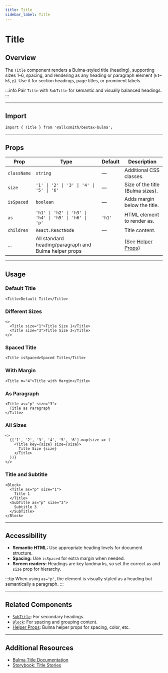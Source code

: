 ```yaml
---
title: Title
sidebar_label: Title
---
```


# Title

## Overview

The `Title` component renders a Bulma-styled title (heading), supporting sizes 1–6, spacing, and rendering as any heading or paragraph element (`h1`–`h6`, `p`). Use it for section headings, page titles, or prominent labels.

:::info
Pair `Title` with `SubTitle` for semantic and visually balanced headings.
:::

---

## Import

```tsx
import { Title } from '@allxsmith/bestax-bulma';
```

---

## Props

| Prop        | Type                                                  | Default | Description                                      |
| ----------- | ----------------------------------------------------- | ------- | ------------------------------------------------ |
| `className` | `string`                                              | —       | Additional CSS classes.                          |
| `size`      | `'1' \| '2' \| '3' \| '4' \| '5' \| '6'`              | —       | Size of the title (Bulma sizes).                 |
| `isSpaced`  | `boolean`                                             | —       | Adds margin below the title.                     |
| `as`        | `'h1' \| 'h2' \| 'h3' \| 'h4' \| 'h5' \| 'h6' \| 'p'` | `'h1'`  | HTML element to render as.                       |
| `children`  | `React.ReactNode`                                     | —       | Title content.                                   |
| ...         | All standard heading/paragraph and Bulma helper props |         | (See [Helper Props](../helpers/usebulmaclasses)) |

---

## Usage

### Default Title

```tsx
<Title>Default Title</Title>
```

### Different Sizes

```tsx
<>
  <Title size="1">Title Size 1</Title>
  <Title size="3">Title Size 3</Title>
</>
```

### Spaced Title

```tsx
<Title isSpaced>Spaced Title</Title>
```

### With Margin

```tsx
<Title m="4">Title with Margin</Title>
```

### As Paragraph

```tsx
<Title as="p" size="3">
  Title as Paragraph
</Title>
```

### All Sizes

```tsx
<>
  {['1', '2', '3', '4', '5', '6'].map(size => (
    <Title key={size} size={size}>
      Title Size {size}
    </Title>
  ))}
</>
```

### Title and Subtitle

```tsx
<Block>
  <Title as="p" size="1">
    Title 1
  </Title>
  <SubTitle as="p" size="3">
    Subtitle 3
  </SubTitle>
</Block>
```

---

## Accessibility

- **Semantic HTML:** Use appropriate heading levels for document structure.
- **Spacing:** Use `isSpaced` for extra margin when needed.
- **Screen readers:** Headings are key landmarks, so set the correct `as` and `size` prop for hierarchy.

:::tip
When using `as="p"`, the element is visually styled as a heading but semantically a paragraph.
:::

---

## Related Components

- [`SubTitle`](./subtitle.md): For secondary headings.
- [`Block`](./block.md): For spacing and grouping content.
- [Helper Props](../helpers/usebulmaclasses.md): Bulma helper props for spacing, color, etc.

---

## Additional Resources

- [Bulma Title Documentation](https://bulma.io/documentation/elements/title/)
- [Storybook: Title Stories](https://bestax.cc/storybook/?path=/story/elements-title--default)

